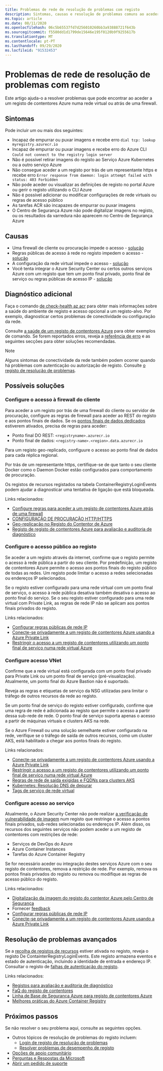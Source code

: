 ```yaml
---
title: Problemas de rede de resolução de problemas com registo
description: Sintomas, causas e resolução de problemas comuns ao aceder a um registo de contentores Azure numa rede virtual ou atrás de uma firewall
ms.topic: article
ms.date: 08/11/2020
ms.openlocfilehash: 06c5b65537fd7d256010260bb3a93888721f643b
ms.sourcegitcommit: f5580dd1d1799de15646e195f0120b9f9255617b
ms.translationtype: MT
ms.contentlocale: pt-PT
ms.lasthandoff: 09/29/2020
ms.locfileid: "91532453"
---
```

# <a name="troubleshoot-network-issues-with-registry"></a>Problemas de rede de resolução de problemas com registo

Este artigo ajuda-o a resolver problemas que pode encontrar ao aceder a um registo de contentores Azure numa rede virtual ou atrás de uma firewall. 

## <a name="symptoms"></a>Sintomas

Pode incluir um ou mais dos seguintes:

* Incapaz de empurrar ou puxar imagens e recebe erro `dial tcp: lookup myregistry.azurecr.io`
* Incapaz de empurrar ou puxar imagens e recebe erro do Azure CLI `Could not connect to the registry login server`
* Não é possível retirar imagens do registo ao Serviço Azure Kubernetes ou a outro serviço Azure
* Não consegue aceder a um registo por trás de um representante https e recebe erro `Error response from daemon: login attempt failed with status: 403 Forbidden`
* Não pode aceder ou visualizar as definições de registo no portal Azure ou gerir o registo utilizando o CLI Azure
* Não é possível adicionar ou modificar configurações de rede virtuais ou regras de acesso público
* As tarefas ACR são incapazes de empurrar ou puxar imagens
* O Centro de Segurança Azure não pode digitalizar imagens no registo, ou os resultados da varredura não aparecem no Centro de Segurança Azure

## <a name="causes"></a>Causas

* Uma firewall de cliente ou procuração impede o acesso - [solução](#configure-client-firewall-access)
* Regras públicas de acesso à rede no registo impedem o acesso - [solução](#configure-public-access-to-registry)
* A configuração da rede virtual impede o acesso - [solução](#configure-vnet-access)
* Você tenta integrar o Azure Security Center ou certos outros serviços Azure com um registo que tem um ponto final privado, ponto final de serviço ou regras públicas de acesso IP - [solução](#configure-service-access)

## <a name="further-diagnosis"></a>Diagnóstico adicional 

Faça o comando [de check-health az acr](/cli/azure/acr#az-acr-check-health) para obter mais informações sobre a saúde do ambiente de registo e acesso opcional a um registo-alvo. Por exemplo, diagnosticar certos problemas de conectividade ou configuração da rede. 

Consulte [a saúde de um registo de contentores Azure](container-registry-check-health.md) para obter exemplos de comando. Se forem reportados erros, reveja a [referência de erro](container-registry-health-error-reference.md) e as seguintes secções para obter soluções recomendadas.

> [!NOTE]
> Alguns sintomas de conectividade da rede também podem ocorrer quando há problemas com autenticação ou autorização de registo. Consulte [o registo de resolução de problemas](container-registry-troubleshoot-login.md).

## <a name="potential-solutions"></a>Possíveis soluções

### <a name="configure-client-firewall-access"></a>Configure o acesso à firewall do cliente

Para aceder a um registo por trás de uma firewall do cliente ou servidor de procuração, configure as regras de firewall para aceder ao REST do registo e aos pontos finais de dados. Se os [pontos finais de dados dedicados](container-registry-firewall-access-rules.md#enable-dedicated-data-endpoints) estiverem ativados, precisa de regras para aceder:

* Ponto final DO REST: `<registryname>.azurecr.io`
* Ponto final de dados: `<registry-name>.<region>.data.azurecr.io`

Para um registo geo-replicado, configuure o acesso ao ponto final de dados para cada réplica regional.

Por trás de um representante https, certifique-se de que tanto o seu cliente Docker como o Daemon Docker estão configurados para comportamento de procuração.

Os registos de recursos registados na tabela ContainerRegistryLoginEvents podem ajudar a diagnosticar uma tentativa de ligação que está bloqueada.

Links relacionados:

* [Configure regras para aceder a um registo de contentores Azure atrás de uma firewall](container-registry-firewall-access-rules.md)
* [CONFIGURAÇÃO DE PROCURAÇÃO HTTP/HTTPS](https://docs.docker.com/config/daemon/systemd/#httphttps-proxy)
* [Geo-replicação no Registo do Contentor de Azure](container-registry-geo-replication.md)
* [Registo de registo de contentores Azure para avaliação e auditoria de diagnóstico](container-registry-diagnostics-audit-logs.md)

### <a name="configure-public-access-to-registry"></a>Configure o acesso público ao registo

Se aceder a um registo através da internet, confirme que o registo permite o acesso à rede pública a partir do seu cliente. Por predefinição, um registo de contentores Azure permite o acesso aos pontos finais do registo público de todas as redes. Um registo pode limitar o acesso a redes selecionadas ou endereços IP selecionados. 

Se o registo estiver configurado para uma rede virtual com um ponto final de serviço, o acesso à rede pública desativa também desativa o acesso ao ponto final do serviço. Se o seu registo estiver configurado para uma rede virtual com Private Link, as regras de rede IP não se aplicam aos pontos finais privados do registo. 

Links relacionados:

* [Configurar regras públicas de rede IP](container-registry-access-selected-networks.md)
* [Conecte-se privadamente a um registo de contentores Azure usando a Azure Private Link](container-registry-private-link.md)
* [Restringir o acesso a um registo de contentores utilizando um ponto final de serviço numa rede virtual Azure](container-registry-vnet.md)


### <a name="configure-vnet-access"></a>Configure acesso VNet

Confirme que a rede virtual está configurada com um ponto final privado para Private Link ou um ponto final de serviço (pré-visualização). Atualmente, um ponto final do Azure Bastion não é suportado.

Reveja as regras e etiquetas de serviço da NSG utilizadas para limitar o tráfego de outros recursos da rede ao registo. 

Se um ponto final de serviço do registo estiver configurado, confirme que uma regra de rede é adicionada ao registo que permite o acesso a partir dessa sub-rede de rede. O ponto final de serviço suporta apenas o acesso a partir de máquinas virtuais e clusters AKS na rede.

Se o Azure Firewall ou uma solução semelhante estiver configurado na rede, verifique se o tráfego de saída de outros recursos, como um cluster AKS, está habilitado a chegar aos pontos finais do registo.

Links relacionados:

* [Conecte-se privadamente a um registo de contentores Azure usando a Azure Private Link](container-registry-private-link.md)
* [Restringir o acesso a um registo de contentores utilizando um ponto final de serviço numa rede virtual Azure](container-registry-vnet.md)
* [Regras de rede de saída exigidas e FQDNs para clusters AKS](../aks/limit-egress-traffic.md#required-outbound-network-rules-and-fqdns-for-aks-clusters)
* [Kubernetes: Resolução DNS de depurar](https://kubernetes.io/docs/tasks/administer-cluster/dns-debugging-resolution/)
* [Tags de serviço de rede virtual](../virtual-network/service-tags-overview.md)

### <a name="configure-service-access"></a>Configure acesso ao serviço

Atualmente, o Azure Security Center não pode realizar [a verificação de vulnerabilidade de imagem](../security-center/azure-container-registry-integration.md?toc=/azure/container-registry/toc.json&bc=/azure/container-registry/breadcrumb/toc.json) num registo que restringe o acesso a pontos finais privados, sub-redes selecionadas ou endereços IP. Além disso, os recursos dos seguintes serviços não podem aceder a um registo de contentores com restrições de rede:

* Serviços de DevOps do Azure 
* Azure Container Instances
* Tarefas do Azure Container Registry

Se for necessário aceder ou integração destes serviços Azure com o seu registo de contentores, remova a restrição de rede. Por exemplo, remova os pontos finais privados do registo ou remova ou modifique as regras de acesso público do registo.

Links relacionados:

* [Digitalização da imagem do registo do contentor Azure pelo Centro de Segurança](../security-center/azure-container-registry-integration.md)
* Fornecer [feedback](https://feedback.azure.com/forums/347535-azure-security-center/suggestions/41091577-enable-vulnerability-scanning-for-images-that-are)
* [Configurar regras públicas de rede IP](container-registry-access-selected-networks.md)
* [Conecte-se privadamente a um registo de contentores Azure usando a Azure Private Link](container-registry-private-link.md)


## <a name="advanced-troubleshooting"></a>Resolução de problemas avançados

Se a [recolha de registos de recursos](container-registry-diagnostics-audit-logs.md) estiver ativada no registo, reveja o registo De ContainterRegistryLoginEvents. Este registo armazena eventos e estado de autenticação, incluindo a identidade de entrada e endereço IP. Consultar o registo de [falhas de autenticação do registo](container-registry-diagnostics-audit-logs.md#registry-authentication-failures). 

Links relacionados:

* [Registos para avaliação e auditoria de diagnóstico](container-registry-diagnostics-audit-logs.md)
* [FaQ do registo de contentores](container-registry-faq.md)
* [Linha de Base de Segurança Azure para registo de contentores Azure](security-baseline.md)
* [Melhores práticas do Azure Container Registry](container-registry-best-practices.md)

## <a name="next-steps"></a>Próximos passos

Se não resolver o seu problema aqui, consulte as seguintes opções.

* Outros tópicos de resolução de problemas do registo incluem:
  * [Login de registo de resolução de problemas](container-registry-troubleshoot-login.md) 
  * [Resolver problemas de desempenho de registo](container-registry-troubleshoot-performance.md)
* [Opções de apoio comunitário](https://azure.microsoft.com/support/community/)
* [Perguntas e Respostas da Microsoft](https://docs.microsoft.com/answers/products/)
* [Abrir um pedido de suporte](https://azure.microsoft.com/support/create-ticket/)


